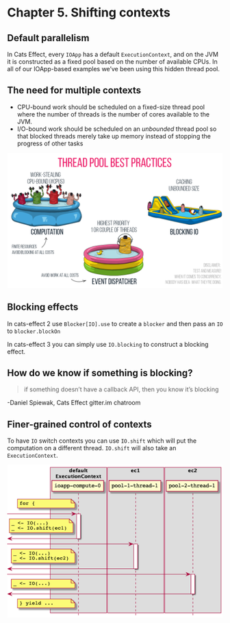 # Chapter 5. Shifting contexts

## Default parallelism

In Cats Effect, every `IOApp` has a default `ExecutionContext`, and on the JVM it is constructed as a fixed pool based on the number of available CPUs. In all of our IOApp-based examples we’ve been using this hidden thread pool.

## The need for multiple contexts

- CPU-bound work should be scheduled on a fixed-size thread pool where the number of threads is the number of cores available to the JVM.
- I/O-bound work should be scheduled on an *unbounded* thread pool so that blocked threads merely take up memory instead of stopping the progress of other tasks

![](./thread-pools.png)

## Blocking effects

In cats-effect 2 use `Blocker[IO].use` to create a `blocker` and then pass an `IO` to `blocker.blockOn`

In cats-effect 3 you can simply use `IO.blocking` to construct a blocking effect.

## How do we know if something is blocking?

> if something doesn’t have a callback API, then you know it’s blocking

-Daniel Spiewak, Cats Effect gitter.im chatroom

## Finer-grained control of contexts

To have `IO` switch contexts you can use `IO.shift` which will put the computation on a different thread. `IO.shift` will also take an `ExecutionContext`.

![](./shifting-contexts.png)
